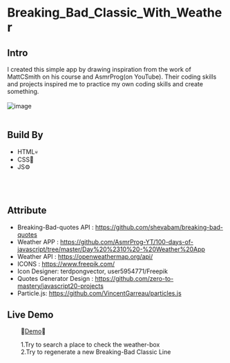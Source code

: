 # Breaking_Bad_Classic_With_Weather

## Intro
I created this simple app by drawing inspiration from the work of MattCSmith on his course and AsmrProg(on YouTube). Their coding skills and projects inspired me to practice my own coding skills and create something.
<br>
<br>
![image](https://user-images.githubusercontent.com/113175990/231826822-bf2bbc48-3f5c-4cad-97b4-17dff447ad69.png)
<br>
<br>
## Build By
- HTML💀
- CSS🎨
- JS⚙
<br><br><br><br>
## Attribute
- Breaking-Bad-quotes API : https://github.com/shevabam/breaking-bad-quotes
- Weather APP : https://github.com/AsmrProg-YT/100-days-of-javascript/tree/master/Day%20%2310%20-%20Weather%20App
- Weather API : https://openweathermap.org/api/    
- ICONS : https://www.freepik.com/ 
- Icon Designer: terdpongvector, user5954771/Freepik
- Quotes Generator Design : https://github.com/zero-to-mastery/javascript20-projects
- Particle.js: https://github.com/VincentGarreau/particles.js

## Live Demo


&nbsp;&nbsp;&nbsp;&nbsp;&nbsp;&nbsp;&nbsp;&nbsp;🎈[Demo](https://chi-keke.github.io/Breaking_Bad_Classic_With_Weather/)🎈

&nbsp;&nbsp;&nbsp;&nbsp;&nbsp;&nbsp;&nbsp;&nbsp;1.Try to search a place to check the weather-box
<br>
&nbsp;&nbsp;&nbsp;&nbsp;&nbsp;&nbsp;&nbsp;&nbsp;2.Try to regenerate a new Breaking-Bad Classic Line
<br>




